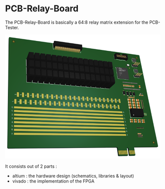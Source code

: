# PCB-Relay-Board

The PCB-Relay-Board is basically a 64:8 relay matrix extension for the PCB-Tester.

 ![PCB-Relay-Board](/documentation/pictures/PCB-Relay-Board.png)

It consists out of 2 parts :
- altium : the hardware design (schematics, libraries & layout)
- vivado : the implementation of the FPGA
	
